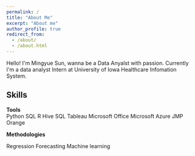 ```yaml
---
permalink: /
title: "About Me"
excerpt: "About me"
author_profile: true
redirect_from: 
  - /about/
  - /about.html
---
```


Hello! 
I'm Mingyue Sun, wanna be a Data Anyalst with passion. Currently I'm a data analyst Intern at University of Iowa Healthcare Infomation System.


Skills
------

**Tools**     
Python
SQL
R
Hive SQL
Tableau
Microsoft Office
Microsoft Azure JMP
Orange

**Methodologies**

Regression
Forecasting
Machine learning 

